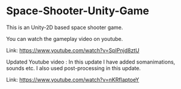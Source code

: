 # Space-Shooter-Unity-Game
This is an Unity-2D based space shooter game.

You can watch the gameplay video on youtube.

Link: https://www.youtube.com/watch?v=SpIPnjd8ztU

Updated Youtube video : In this update I have added somanimations, sounds etc. I  also used post-processing in this update.

Link: https://www.youtube.com/watch?v=nKRfIaptoeY
